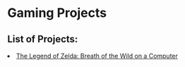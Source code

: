 <h1>Gaming Projects</h1>

<h2>List of Projects:</h2>

<li><a href="https://matteosalverio.github.io/Troubleshoot.it/projects/gaming/BoTW on PC">The Legend of Zelda: Breath of the Wild on a Computer</a>
